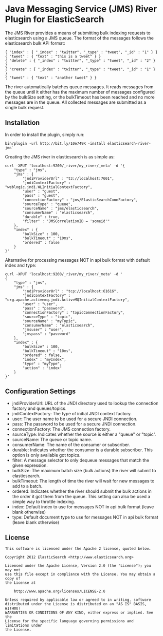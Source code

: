 Java Messaging Service (JMS) River Plugin for ElasticSearch
===========================================================

The JMS River provides a means of submitting bulk indexing requests to elasticsearch using a JMS queue. 
The format of the messages follows the elasticsearch bulk API format:

	{ "index" : { "_index" : "twitter", "_type" : "tweet", "_id" : "1" } }
	{ "tweet" : { "text" : "this is a tweet" } }
	{ "delete" : { "_index" : "twitter", "_type" : "tweet", "_id" : "2" } }
	{ "create" : { "_index" : "twitter", "_type" : "tweet", "_id" : "1" } }
	{ "tweet" : { "text" : "another tweet" } }    

The river automatically batches queue messages.  It reads messages from the queue until it either has the maximum number of messages configured by the bulkSize setting, or the bulkTimeout has been reached and no more messages are in the queue. All collected messages are submitted as a single bulk request.

Installation
------------
In order to install the plugin, simply run: 

	bin/plugin -url http://bit.ly/10e749R -install elasticsearch-river-jms`

Creating the JMS river in elasticsearch is as simple as:

	curl -XPUT 'localhost:9200/_river/my_river/_meta' -d '{
	    "type" : "jms",
	    "jms" : {
	        "jndiProviderUrl" : "t3://localhost:7001", 
	        "jndiContextFactory" : "weblogic.jndi.WLInitialContextFactory",
	        "user" : "guest",
	        "pass" : "guest",
	        "connectionFactory" : "jms/ElasticSearchConnFactory",
	        "sourceType" : "queue",
	        "sourceName" : "jms/elasticsearch",
	        "consumerName" : "elasticsearch",
	        "durable" : true,
	        "filter" : "JMSCorrelationID = 'someid'"
	    },
	    "index" : {
	        "bulkSize" : 100,
	        "bulkTimeout" : "10ms",
	        "ordered" : false
	    }
	}'

Alternative for processing messages NOT in api bulk format with default index and type:
	
	curl -XPUT 'localhost:9200/_river/my_river/_meta' -d '
    {
        "type" : "jms",
        "jms" : {
            "jndiProviderUrl" : "tcp://localhost:61616", 
            "jndiContextFactory" : "org.apache.activemq.jndi.ActiveMQInitialContextFactory",
            "user" : "user",
            "pass" : "password",
            "connectionFactory" : "topicConnectionFactory",
            "sourceType" : "topic",
            "sourceName" : "myTopic",
            "consumerName" : "elasticsearch",
            "jmsuser" : "user",
            "jmspass" : "password"
        },
        "index" : {
            "bulkSize" : 100,
            "bulkTimeout" : "10ms",
            "ordered" : false,
            "index" : "myIndex",
            "type" : "myType",
            "action" : "index"
        }
    }'

Configuration Settings
----------------------

- jndiProviderUrl: URL of the JNDI directory used to lookup the connection factory and queues/topics.
- jndiContextFactory: The type of initial JNDI context factory.
- user: The user name to be used for a secure JNDI connection.
- pass: The password to be used for a secure JNDI connection.
- connectionFactory: The JMS connection factory.
- sourceType: Indicates whether the source is either a "queue" or "topic". 
- sourceName: The queue or topic name.
- consumerName: The name of the consumer or subscriber.
- durable: Indicates whether the consumer is a durable subscriber.  This option is only available got topics.
- filter: A message selector to only dequeue messages that match the given expression.
- bulkSize: The maximum batch size (bulk actions) the river will submit to elasticsearch.
- bulkTimeout: The length of time the river will wait for new messages to add to a batch.
- ordered: Indicates whether the river should submit the bulk actions in the order it got them from the queue.  This setting can also be used a simple way to throttle indexing.
- index: Default index to use for messages NOT in api bulk format (leave blank otherwise)
- type: Default document type to use for messages NOT in api bulk format (leave blank otherwise)

License
-------

    This software is licensed under the Apache 2 license, quoted below.

    Copyright 2012 ElasticSearch <http://www.elasticsearch.org>

    Licensed under the Apache License, Version 2.0 (the "License"); you may not
    use this file except in compliance with the License. You may obtain a copy of
    the License at

        http://www.apache.org/licenses/LICENSE-2.0

    Unless required by applicable law or agreed to in writing, software
    distributed under the License is distributed on an "AS IS" BASIS, WITHOUT
    WARRANTIES OR CONDITIONS OF ANY KIND, either express or implied. See the
    License for the specific language governing permissions and limitations under
    the License.
